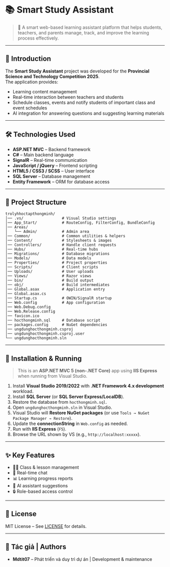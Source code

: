 # 📚 Smart Study Assistant

> 🌟 A smart web-based learning assistant platform that helps students, teachers, and parents manage, track, and improve the learning process effectively.

---

## 📖 Introduction

The **Smart Study Assistant** project was developed for the **Provincial Science and Technology Competition 2025**.  
The application provides:

- Learning content management
- Real-time interaction between teachers and students
- Schedule classes, events and notify students of important class and event schedules
- AI integration for answering questions and suggesting learning materials

---

## 🛠 Technologies Used

- **ASP.NET MVC** – Backend framework
- **C#** – Main backend language
- **SignalR** – Real-time communication
- **JavaScript / jQuery** – Frontend scripting
- **HTML5 / CSS3 / SCSS** – User interface
- **SQL Server** – Database management
- **Entity Framework** – ORM for database access

---

## 📂 Project Structure

```plaintext
trolyhhoctapthongminh/
│── .vs/                 # Visual Studio settings
│── App_Start/           # RouteConfig, FilterConfig, BundleConfig
│── Areas/
│   └── Admin/           # Admin area
│── Common/              # Common utilities & helpers
│── Content/             # Stylesheets & images
│── Controllers/         # Handle client requests
│── Hubs/                # Real-time hubs
│── Migrations/          # Database migrations
│── Models/              # Data models
│── Properties/          # Project properties
│── Scripts/             # Client scripts
│── Uploads/             # User uploads
│── Views/               # Razor views
│── bin/                 # Build output
│── obj/                 # Build intermediates
│── Global.asax          # Application entry
│── Global.asax.cs
│── Startup.cs           # OWIN/SignalR startup
│── Web.config           # App configuration
│── Web.Debug.config
│── Web.Release.config
│── favicon.ico
│── hocthongminh.sql     # Database script
│── packages.config      # NuGet dependencies
│── ungdunghocthongminh.csproj
│── ungdunghocthongminh.csproj.user
└── ungdunghocthongminh.sln
```

---

## 🚀 Installation & Running

> This is an **ASP.NET MVC 5 (non-.NET Core)** app using **IIS Express** when running from Visual Studio.

1. Install **Visual Studio 2019/2022** with **.NET Framework 4.x development** workload.
2. Install **SQL Server** (or **SQL Server Express/LocalDB**).
3. Restore the database from `hocthongminh.sql`.
4. Open `ungdunghocthongminh.sln` in Visual Studio.
5. Visual Studio will **Restore NuGet packages** (or use `Tools → NuGet Package Manager → Restore`).
6. Update the **connectionString** in `Web.config` as needed.
7. Run with **IIS Express** (`F5`).
8. Browse the URL shown by VS (e.g., `http://localhost:xxxxx`).

---

## ✨ Key Features

- 👩‍🏫 Class & lesson management
- 💬 Real-time chat
- 📊 Learning progress reports
- 🤖 AI assistant suggestions
- 🔒 Role-based access control

---

## 📜 License

MIT License – See [LICENSE](LICENSE) for details.

---

## 👥 Tác giả | Authors

- **Mdtit07** – Phát triển và duy trì dự án | Development & maintenance

